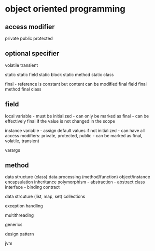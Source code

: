 # object oriented programming

## access modifier

private
public
protected




## optional specifier

volatile
transient

static
static field
static block
static method
static class

final - reference is constant but content can be modified
final field
final method
final class

## field

local variable
    - must be initialized
    - can only be marked as final
    - can be effectively final if the value is not changed in the scope

instance variable
    - assign default values if not initialized
    - can have all access modifiers: private, protected, public
    - can be marked as final, volatile, transient

varargs

## method




data structure (class)
data processing (method/function)
object/instance
encapsulation
inheritance
polymorphism - 
abstraction - abstract class
interface - binding contract

data strcuture (list, map, set)
collections

exception handling

multithreading

generics

design pattern

jvm